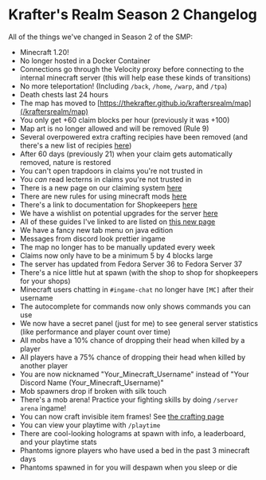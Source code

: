 # Krafter's Realm Season 2 Changelog
All of the things we've changed in Season 2 of the SMP:

- Minecraft 1.20!
- No longer hosted in a Docker Container
- Connections go through the Velocity proxy before connecting to the internal minecraft server (this will help ease these kinds of transitions)
- No more teleportation! (Including `/back`, `/home`, `/warp`, and `/tpa`)
- Death chests last 24 hours
- The map has moved to [https://thekrafter.github.io/kraftersrealm/map](/kraftersrealm/map)
- You only get +60 claim blocks per hour (previously it was +100)
- Map art is no longer allowed and will be removed (Rule 9)
- Several overpowered extra crafting recipies have been removed (and there's a new list of recipies [here](/kraftersrealm/crafting))
- After 60 days (previously 21) when your claim gets automatically removed, nature is restored
- You can't open trapdoors in claims you're not trusted in
- You *can* read lecterns in claims you're not trusted in
- There is a new page on our claiming system [here](/kraftersrealm/claims)
- There are new rules for using minecraft mods [here](/kraftersrealm/mods)
- There's a link to documentation for Shopkeepers [here](/kraftersrealm/shopkeepers)
- We have a wishlist on potential upgrades for the server [here](/kraftersrealm/wishlist)
- All of these guides I've linked to are listed on [this new page](/kraftersrealm)
- We have a fancy new tab menu on java edition
- Messages from discord look prettier ingame
- The map no longer has to be manually updated every week
- Claims now only have to be a minimum 5 by 4 blocks large
- The server has updated from Fedora Server 36 to Fedora Server 37
- There's a nice little hut at spawn (with the shop to shop for shopkeepers for your shops)
- Minecraft users chatting in `#ingame-chat` no longer have `[MC]` after their username
- The autocomplete for commands now only shows commands you can use
- We now have a secret panel (just for me) to see general server statistics (like performance and player count over time)
- All mobs have a 10% chance of dropping their head when killed by a player
- All players have a 75% chance of dropping their head when killed by another player
- You are now nicknamed "Your_Minecraft_Username" instead of "Your Discord Name (Your_Minecraft_Username)"
- Mob spawners drop if broken with silk touch
- There's a mob arena! Practice your fighting skills by doing `/server arena` ingame!
- You can now craft invisible item frames! See [the crafting page](/kraftersrealm/crafting)
- You can view your playtime with `/playtime`
- There are cool-looking holograms at spawn with info, a leaderboard, and your playtime stats
- Phantoms ignore players who have used a bed in the past 3 minecraft days
- Phantoms spawned in for you will despawn when you sleep or die


